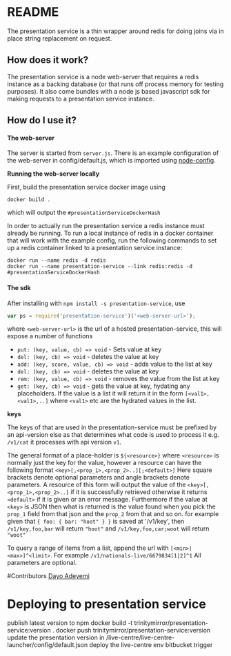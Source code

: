 # README #

The presentation service is a thin wrapper around redis for doing joins via in place string replacement on request.

## How does it work? ##

The presentation service is a node web-server that requires a redis instance as a backing database (or that runs off process memory for testing purposes). It also come bundles with a node js based javascript sdk for making requests to a presentation service instance.

## How do I use it? ##
#### The web-server ####

The server is started from `server.js`. There is an example configuration of the web-server in config/default.js, which is imported using [node-config](https://www.npmjs.com/package/config).

**Running the web-server locally**

First, build the presentation service docker image using

```
docker build .
```

which will output the `#presentationServiceDockerHash`

In order to actually run the presentation service a redis instance must already be running. To run a local instance of redis in a docker container that will work with the example config, run the following commands to set up a redis container linked to a presentation service instance:

```
docker run --name redis -d redis
docker run --name presentation-service --link redis:redis -d #presentationServiceDockerHash
```

#### The sdk ####

After installing with `npm install -s presentation-service`, use
```javascript
var ps = require('presentation-service')('<web-server-url>');
```
where `<web-server-url>` is the url of a hosted presentation-service, this will expose a number of functions

 - `put: (key, value, cb) => void` - Sets value at key
 - `del: (key, cb) => void` - deletes the value at key
 - `add: (key, score, value, cb) => void` - adds value to the list at key
 - `del: (key, cb) => void` - deletes the value at key
 - `rem: (key, value, cb) => void` - removes the value from the list at key
 - `get: (key, cb) => void` - gets the value at key, hydating any placeholders. If the value is a list it will return it in the form `[<val1>,<val1>,..]` where `<val1>` etc are the hydrated values in the list.

**keys**

The keys of that are used in the presentation-service must be prefixed by an api-version else as that determines what code is used to process it e.g. `/v1/cat` it processes with api version `v1`.

The general format of a place-holder is `${<resource>}` where `<resource>` is normally just the key for the value, however a resource can have the following format
```<key>[,<prop_1>,<prop_2>..][;<default>]```
Here square brackets denote optional parameters and angle brackets denote parameters.
A resource of this form will output the value of the `<key>[,<prop_1>,<prop_2>..]` if it is successfully retrieved otherwise it returns `<default>` if it is given or an error message. Furthermore if the value at `<key>` is JSON then what is returned is the value found when you pick the `prop_1` field from that json and the `prop_2` from that and so on.
for example given that `{ foo: { bar: "hoot" } }` is saved at '/v1/key', then `/v1/key,foo,bar` will return `"hoot"` and `/v1/key,foo,car;woot` will return `"woot"`

To query a range of items from a list, append the url with `[<min>|<max>]^<limit>`. For example `/v1/nationals-live/6679834[1|2]^1`
All parameters are optional.


#Contributors
[Dayo Adeyemi](https://www.npmjs.com/~dayoadeyemi)


# Deploying to presentation service
 publish latest version to npm
 docker build -t trinitymirror/presentation-service:version .
 docker push trinitymirror/presentation-service:version
 update the presentation version in /live-centre/live-centre-launcher/config/default.json
 deploy the live-centre env bitbucket trigger
